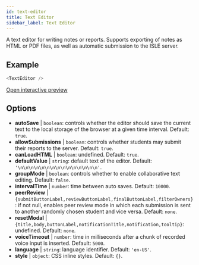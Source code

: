 ```yaml
---
id: text-editor
title: Text Editor
sidebar_label: Text Editor
---
```


A text editor for writing notes or reports. Supports exporting of notes as HTML or PDF files, as well as automatic submission to the ISLE server.

## Example

``` js
<TextEditor />
```

[Open interactive preview](https://isle.heinz.cmu.edu/components/text-editor/)

## Options

* __autoSave__ | `boolean`: controls whether the editor should save the current text to the local storage of the browser at a given time interval. Default: `true`.
* __allowSubmissions__ | `boolean`: controls whether students may submit their reports to the server. Default: `true`.
* __canLoadHTML__ | `boolean`: undefined. Default: `true`.
* __defaultValue__ | `string`: default text of the editor. Default: `'\n\n\n\n\n\n\n\n\n\n\n\n\n\n\n'`.
* __groupMode__ | `boolean`: controls whether to enable collaborative text editing. Default: `false`.
* __intervalTime__ | `number`: time between auto saves. Default: `10000`.
* __peerReview__ | `{submitButtonLabel,reviewButtonLabel,finalButtonLabel,filterOwners}`: if not null, enables peer review mode in which each submission is sent to another randomly chosen student and vice versa. Default: `none`.
* __resetModal__ | `{title,body,buttonLabel,notificationTitle,notification,tooltip}`: undefined. Default: `none`.
* __voiceTimeout__ | `number`: time in milliseconds after a chunk of recorded voice input is inserted. Default: `5000`.
* __language__ | `string`: language identifier. Default: `'en-US'`.
* __style__ | `object`: CSS inline styles. Default: `{}`.
